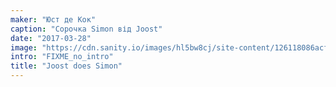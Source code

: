 ```yaml
---
maker: "Юст де Кок"
caption: "Сорочка Simon від Joost"
date: "2017-03-28"
image: "https://cdn.sanity.io/images/hl5bw8cj/site-content/126118086acff3eb0102a5defaa8ef47977a23c0-2048x1365.jpg"
intro: "FIXME_no_intro"
title: "Joost does Simon"
---
```


